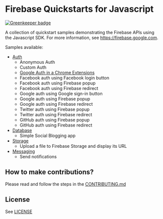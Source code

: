 # Firebase Quickstarts for Javascript

[![Greenkeeper badge](https://badges.greenkeeper.io/sethbergman/friendly-pix.svg)](https://greenkeeper.io/)

A collection of quickstart samples demonstrating the Firebase APIs using the Javascript SDK. For more information, see https://firebase.google.com.

Samples available:
 - [Auth](auth)
   - Anonymous Auth
   - Custom Auth
   - [Google Auth in a Chrome Extensions](auth/chromextension)
   - Facebook auth using Facebook login button
   - Facebook auth using Firebase popup
   - Facebook auth using Firebase redirect
   - Google auth using Google sign-in button
   - Google auth using Firebase popup
   - Google auth using Firebase redirect
   - Twitter auth using Firebase popup
   - Twitter auth using Firebase redirect
   - GitHub auth using Firebase popup
   - GitHub auth using Firebase redirect
 - [Database](database)
   - Simple Social Blogging app 
 - [Storage](storage)
   - Upload a file to Firebase Storage and display its URL
 - [Messaging](messaging)
   - Send notifications

## How to make contributions?
Please read and follow the steps in the [CONTRIBUTING.md](CONTRIBUTING.md)

## License
See [LICENSE](LICENSE)
